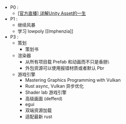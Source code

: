 - P0 : 
	- [[官方直播] 详解Unity Asset的一生](https://www.bilibili.com/video/BV1Wv41167i2)
- P1 : 
	- 继续风暴
	- 学习 lowpoly [[Imphenzia]]
- P3 : 
	- 策划
		- 策划书
	- 渲染器
		- 从所有项目载 Prefab 和动画而不只是香肠\
		- 外包资源可以使用报错材质或者默认 Pbr
	- 游戏引擎
		- Mastering Graphics Programming with Vulkan
		- Rust async, Vulkan 异步优化
		- Shader lab 游戏引擎
		- 高级画面 (defferd)
		- egui
		- 双端资源加载
		- 适配最新 rust
